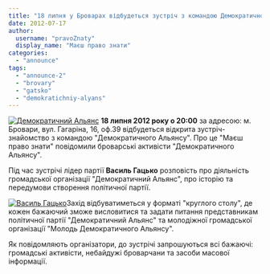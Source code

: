 ```yaml
---
title: "18 липня у Броварах відбудеться зустріч з командою Демократичного Альянсу"
date: 2012-07-17
author: 
  username: "pravoZnaty"
  display_name: "Маєш право знати"
categories: 
  - "announce"
tags: 
  - "announce-2"
  - "brovary"
  - "gatsko"
  - "demokratichniy-alyans"
---
```


[![](https://mpz.brovary.org/wp-content/uploads/2012/07/694fd7543d4058fa925889d14a5dc28a.jpg "Демократичний Альянс")](https://mpz.brovary.org/wp-content/uploads/2012/07/694fd7543d4058fa925889d14a5dc28a.jpg) **18 липня 2012 року о 20:00** за адресою: м. Бровари, вул. Гагаріна, 16, оф.39 відбудеться відкрита зустріч-знайомство з командою "Демократичного Альянсу". Про це "Маєш право знати" повідомили броварські активісти "Демократичного Альянсу".

Під час зустрічі лідер партії **Василь Гацько** розповість про діяльність громадської організації "Демократичний Альянс", про історію та передумови створення політичної партії.

[![](https://mpz.brovary.org/wp-content/uploads/2012/07/06_04_2012_2.jpg "Василь Гацько")](https://mpz.brovary.org/wp-content/uploads/2012/07/06_04_2012_2.jpg)Захід відбуватиметься у форматі "круглого столу", де кожен бажаючий зможе висловитися та задати питання представникам політичної партії "Демократичний Альянс" та молодіжної громадської організації "Молодь Демократичного Альянсу".

Як повідомляють організатори, до зустрічі запрошуються всі бажаючі: громадські активісти, небайдужі броварчани та засоби масової інформації.
